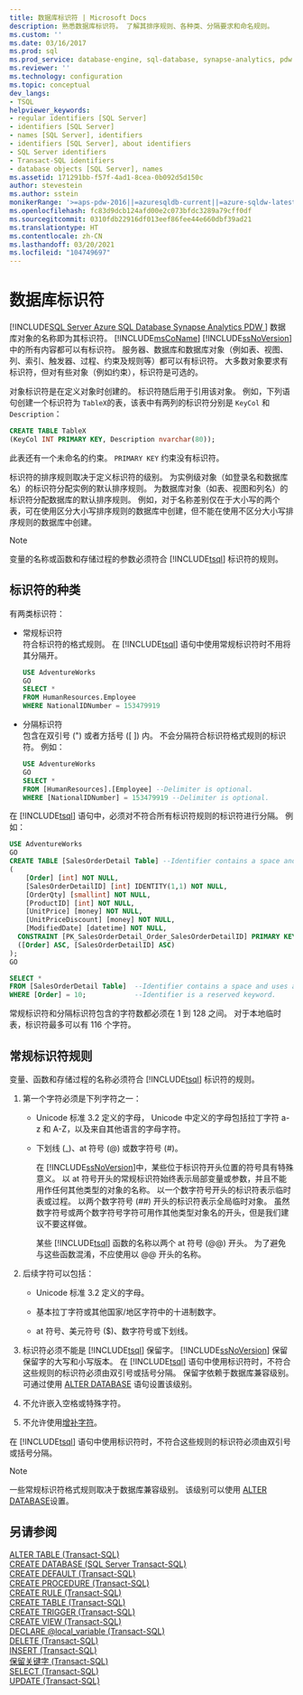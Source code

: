 ```yaml
---
title: 数据库标识符 | Microsoft Docs
description: 熟悉数据库标识符。 了解其排序规则、各种类、分隔要求和命名规则。
ms.custom: ''
ms.date: 03/16/2017
ms.prod: sql
ms.prod_service: database-engine, sql-database, synapse-analytics, pdw
ms.reviewer: ''
ms.technology: configuration
ms.topic: conceptual
dev_langs:
- TSQL
helpviewer_keywords:
- regular identifiers [SQL Server]
- identifiers [SQL Server]
- names [SQL Server], identifiers
- identifiers [SQL Server], about identifiers
- SQL Server identifiers
- Transact-SQL identifiers
- database objects [SQL Server], names
ms.assetid: 171291bb-f57f-4ad1-8cea-0b092d5d150c
author: stevestein
ms.author: sstein
monikerRange: '>=aps-pdw-2016||=azuresqldb-current||=azure-sqldw-latest||>=sql-server-2016||>=sql-server-linux-2017||=azuresqldb-mi-current'
ms.openlocfilehash: fc83d9dcb124afd00e2c073bfdc3289a79cff0df
ms.sourcegitcommit: 0310fdb22916df013eef86fee44e660dbf39ad21
ms.translationtype: HT
ms.contentlocale: zh-CN
ms.lasthandoff: 03/20/2021
ms.locfileid: "104749697"
---
```

# <a name="database-identifiers"></a>数据库标识符

[!INCLUDE[SQL Server Azure SQL Database Synapse Analytics PDW ](../../includes/applies-to-version/sql-asdb-asdbmi-asa-pdw.md)]
  数据库对象的名称即为其标识符。 [!INCLUDE[msCoName](../../includes/msconame-md.md)] [!INCLUDE[ssNoVersion](../../includes/ssnoversion-md.md)] 中的所有内容都可以有标识符。 服务器、数据库和数据库对象（例如表、视图、列、索引、触发器、过程、约束及规则等）都可以有标识符。 大多数对象要求有标识符，但对有些对象（例如约束），标识符是可选的。

 对象标识符是在定义对象时创建的。 标识符随后用于引用该对象。 例如，下列语句创建一个标识符为 `TableX`的表，该表中有两列的标识符分别是 `KeyCol` 和 `Description`：

```sql
CREATE TABLE TableX
(KeyCol INT PRIMARY KEY, Description nvarchar(80));
```

 此表还有一个未命名的约束。 `PRIMARY KEY` 约束没有标识符。

 标识符的排序规则取决于定义标识符的级别。 为实例级对象（如登录名和数据库名）的标识符分配实例的默认排序规则。 为数据库对象（如表、视图和列名）的标识符分配数据库的默认排序规则。 例如，对于名称差别仅在于大小写的两个表，可在使用区分大小写排序规则的数据库中创建，但不能在使用不区分大小写排序规则的数据库中创建。

> [!NOTE]  
> 变量的名称或函数和存储过程的参数必须符合 [!INCLUDE[tsql](../../includes/tsql-md.md)] 标识符的规则。

## <a name="classes-of-identifiers"></a>标识符的种类
有两类标识符：

-  常规标识符    
   符合标识符的格式规则。 在 [!INCLUDE[tsql](../../includes/tsql-md.md)] 语句中使用常规标识符时不用将其分隔开。

   ```sql
   USE AdventureWorks
   GO
   SELECT *
   FROM HumanResources.Employee
   WHERE NationalIDNumber = 153479919
   ```

-  分隔标识符    
   包含在双引号 (") 或者方括号 ([ ]) 内。 不会分隔符合标识符格式规则的标识符。 例如：

   ```sql
   USE AdventureWorks
   GO
   SELECT *
   FROM [HumanResources].[Employee] --Delimiter is optional.
   WHERE [NationalIDNumber] = 153479919 --Delimiter is optional.
   ```

在 [!INCLUDE[tsql](../../includes/tsql-md.md)] 语句中，必须对不符合所有标识符规则的标识符进行分隔。 例如：

```sql
USE AdventureWorks
GO
CREATE TABLE [SalesOrderDetail Table] --Identifier contains a space and uses a reserved keyword.
(
    [Order] [int] NOT NULL,
    [SalesOrderDetailID] [int] IDENTITY(1,1) NOT NULL,
    [OrderQty] [smallint] NOT NULL,
    [ProductID] [int] NOT NULL,
    [UnitPrice] [money] NOT NULL,
    [UnitPriceDiscount] [money] NOT NULL,
    [ModifiedDate] [datetime] NOT NULL,
  CONSTRAINT [PK_SalesOrderDetail_Order_SalesOrderDetailID] PRIMARY KEY CLUSTERED 
  ([Order] ASC, [SalesOrderDetailID] ASC)
);
GO

SELECT *
FROM [SalesOrderDetail Table]  --Identifier contains a space and uses a reserved keyword.
WHERE [Order] = 10;            --Identifier is a reserved keyword.
```

常规标识符和分隔标识符包含的字符数都必须在 1 到 128 之间。 对于本地临时表，标识符最多可以有 116 个字符。

## <a name="rules-for-regular-identifiers"></a>常规标识符规则
 变量、函数和存储过程的名称必须符合 [!INCLUDE[tsql](../../includes/tsql-md.md)] 标识符的规则。

1.  第一个字符必须是下列字符之一：

    -   Unicode 标准 3.2 定义的字母， Unicode 中定义的字母包括拉丁字符 a-z 和 A-Z，以及来自其他语言的字母字符。

    -   下划线 (\_)、at 符号 (@) 或数字符号 (#)。

        在 [!INCLUDE[ssNoVersion](../../includes/ssnoversion-md.md)]中，某些位于标识符开头位置的符号具有特殊意义。 以 at 符号开头的常规标识符始终表示局部变量或参数，并且不能用作任何其他类型的对象的名称。 以一个数字符号开头的标识符表示临时表或过程。 以两个数字符号 (##) 开头的标识符表示全局临时对象。 虽然数字符号或两个数字符号字符可用作其他类型对象名的开头，但是我们建议不要这样做。

        某些 [!INCLUDE[tsql](../../includes/tsql-md.md)] 函数的名称以两个 at 符号 (@@) 开头。 为了避免与这些函数混淆，不应使用以 @@ 开头的名称。

2.  后续字符可以包括：

    -   Unicode 标准 3.2 定义的字母。

    -   基本拉丁字符或其他国家/地区字符中的十进制数字。

    -   at 符号、美元符号 ($)、数字符号或下划线。

3.  标识符必须不能是 [!INCLUDE[tsql](../../includes/tsql-md.md)] 保留字。 [!INCLUDE[ssNoVersion](../../includes/ssnoversion-md.md)] 保留保留字的大写和小写版本。 在 [!INCLUDE[tsql](../../includes/tsql-md.md)] 语句中使用标识符时，不符合这些规则的标识符必须由双引号或括号分隔。 保留字依赖于数据库兼容级别。 可通过使用 [ALTER DATABASE](../../t-sql/statements/alter-database-transact-sql-compatibility-level.md) 语句设置该级别。

4.  不允许嵌入空格或特殊字符。

5.  不允许使用[增补字符](../../relational-databases/collations/collation-and-unicode-support.md#Supplementary_Characters)。

 在 [!INCLUDE[tsql](../../includes/tsql-md.md)] 语句中使用标识符时，不符合这些规则的标识符必须由双引号或括号分隔。

> [!NOTE]
> 一些常规标识符格式规则取决于数据库兼容级别。 该级别可以使用 [ALTER DATABASE](../../t-sql/statements/alter-database-transact-sql-compatibility-level.md)设置。

## <a name="see-also"></a>另请参阅
[ALTER TABLE (Transact-SQL)](../../t-sql/statements/alter-table-transact-sql.md)   
[CREATE DATABASE (SQL Server Transact-SQL)](../../t-sql/statements/create-database-transact-sql.md)   
[CREATE DEFAULT (Transact-SQL)](../../t-sql/statements/create-default-transact-sql.md)   
[CREATE PROCEDURE (Transact-SQL)](../../t-sql/statements/create-procedure-transact-sql.md)   
[CREATE RULE (Transact-SQL)](../../t-sql/statements/create-rule-transact-sql.md)   
[CREATE TABLE (Transact-SQL)](../../t-sql/statements/create-table-transact-sql.md)   
[CREATE TRIGGER (Transact-SQL)](../../t-sql/statements/create-trigger-transact-sql.md)   
[CREATE VIEW (Transact-SQL)](../../t-sql/statements/create-view-transact-sql.md)   
[DECLARE @local_variable (Transact-SQL)](../../t-sql/language-elements/declare-local-variable-transact-sql.md)   
[DELETE (Transact-SQL)](../../t-sql/statements/delete-transact-sql.md)   
[INSERT (Transact-SQL)](../../t-sql/statements/insert-transact-sql.md)   
[保留关键字 (Transact-SQL)](../../t-sql/language-elements/reserved-keywords-transact-sql.md)   
[SELECT (Transact-SQL)](../../t-sql/queries/select-transact-sql.md)   
[UPDATE (Transact-SQL)](../../t-sql/queries/update-transact-sql.md)
